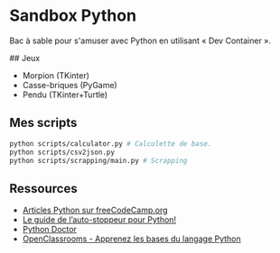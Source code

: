 # Sandbox Python

Bac à sable pour s'amuser avec Python en utilisant « Dev Container ».

## Jeux

- Morpion (TKinter)
- Casse-briques (PyGame)
- Pendu (TKinter+Turtle)

## Mes scripts

```sh
python scripts/calculator.py # Calculette de base.
python scripts/csv2json.py
python scripts/scrapping/main.py # Scrapping
```

## Ressources

- [Articles Python sur freeCodeCamp.org](https://www.freecodecamp.org/news/tag/python)
- [Le guide de l’auto-stoppeur pour Python!](https://python-guide-fr.readthedocs.io/fr/latest)
- [Python Doctor](https://python.doctor)
- [OpenClassrooms - Apprenez les bases du langage Python](https://openclassrooms.com/fr/courses/7168871-apprenez-les-bases-du-langage-python)
